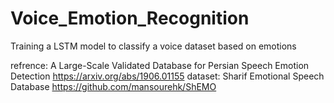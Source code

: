 # Voice_Emotion_Recognition
 Training a LSTM model to classify a voice dataset based on emotions

refrence: A Large-Scale Validated Database for Persian Speech Emotion Detection https://arxiv.org/abs/1906.01155 dataset: Sharif Emotional Speech Database https://github.com/mansourehk/ShEMO
